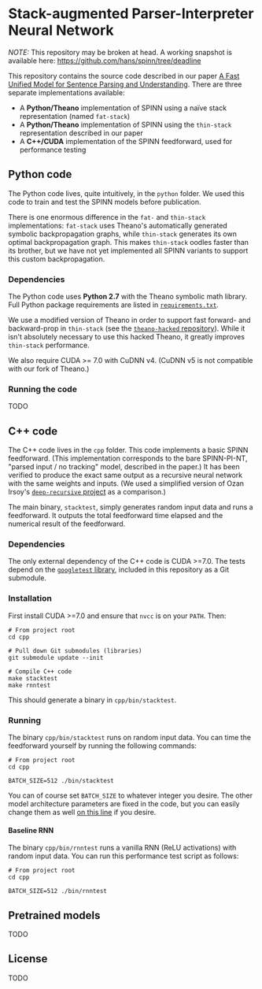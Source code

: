 # Stack-augmented Parser-Interpreter Neural Network

*NOTE:* This repository may be broken at head. A working snapshot is available here: https://github.com/hans/spinn/tree/deadline

This repository contains the source code described in our paper [A Fast Unified Model for Sentence Parsing and Understanding][1]. There are three separate implementations available:

- A **Python/Theano** implementation of SPINN using a naïve stack representation (named `fat-stack`)
- A **Python/Theano** implementation of SPINN using the `thin-stack` representation described in our paper
- A **C++/CUDA** implementation of the SPINN feedforward, used for performance testing

## Python code

The Python code lives, quite intuitively, in the `python` folder. We used this code to train and test the SPINN models before publication.

There is one enormous difference in the `fat-` and `thin-stack` implementations: `fat-stack` uses Theano's automatically generated symbolic backpropagation graphs, while `thin-stack` generates its own optimal backpropagation graph. This makes `thin-stack` oodles faster than its brother, but we have not yet implemented all SPINN variants to support this custom backpropagation.

### Dependencies

The Python code uses **Python 2.7** with the Theano symbolic math library.
Full Python package requirements are listed in [`requirements.txt`][2].

We use a modified version of Theano in order to support fast forward- and backward-prop in `thin-stack` (see the [`theano-hacked` repository][3]). While it isn't absolutely necessary to use this hacked Theano, it greatly improves `thin-stack` performance.

We also require CUDA >= 7.0 with CuDNN v4. (CuDNN v5 is not compatible with our fork of Theano.)

### Running the code

TODO

## C++ code

The C++ code lives in the `cpp` folder. This code implements a basic SPINN feedforward. (This implementation corresponds to the bare SPINN-PI-NT, "parsed input / no tracking" model, described in the paper.) It has been verified to produce the exact same output as a recursive neural network with the same weights and inputs. (We used a simplified version of Ozan Irsoy's [`deep-recursive` project][5] as a comparison.)

The main binary, `stacktest`, simply generates random input data and runs a feedforward. It outputs the total feedforward time elapsed and the numerical result of the feedforward.

### Dependencies

The only external dependency of the C++ code is CUDA >=7.0. The tests depend on the [`googletest` library][4], included in this repository as a Git submodule.

### Installation

First install CUDA >=7.0 and ensure that `nvcc` is on your `PATH`. Then:

    # From project root
    cd cpp

    # Pull down Git submodules (libraries)
    git submodule update --init

    # Compile C++ code
    make stacktest
    make rnntest

This should generate a binary in `cpp/bin/stacktest`.

### Running

The binary `cpp/bin/stacktest` runs on random input data. You can time the feedforward yourself by running the following commands:

    # From project root
    cd cpp

    BATCH_SIZE=512 ./bin/stacktest

You can of course set `BATCH_SIZE` to whatever integer you desire. The other model architecture parameters are fixed in the code, but you can easily change them as well [on this line][6] if you desire.

#### Baseline RNN

The binary `cpp/bin/rnntest` runs a vanilla RNN (ReLU activations) with random input data. You can run this performance test script as follows:

    # From project root
    cd cpp

    BATCH_SIZE=512 ./bin/rnntest

## Pretrained models

TODO

## License

TODO

[1]: http://arxiv.org/abs/1603.06021
[2]: https://github.com/hans/spinn/blob/master/requirements.txt
[3]: https://github.com/hans/theano-hacked/tree/8964f10e44bcd7f21ae74ea7cdc3682cc7d3258e
[4]: https://github.com/google/googletest
[5]: https://github.com/oir/deep-recursive
[6]: https://github.com/hans/spinn/blob/5d4257f4cd15cf7213d2ff87f6f3d7f6716e2ea1/cpp/bin/stacktest.cc#L33
